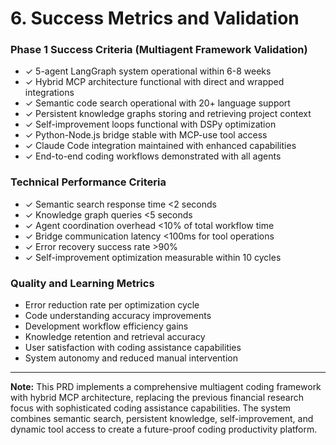 # 6. Success Metrics and Validation

### Phase 1 Success Criteria (Multiagent Framework Validation)
- ✓ 5-agent LangGraph system operational within 6-8 weeks
- ✓ Hybrid MCP architecture functional with direct and wrapped integrations
- ✓ Semantic code search operational with 20+ language support
- ✓ Persistent knowledge graphs storing and retrieving project context
- ✓ Self-improvement loops functional with DSPy optimization
- ✓ Python-Node.js bridge stable with MCP-use tool access
- ✓ Claude Code integration maintained with enhanced capabilities
- ✓ End-to-end coding workflows demonstrated with all agents

### Technical Performance Criteria
- ✓ Semantic search response time <2 seconds
- ✓ Knowledge graph queries <5 seconds
- ✓ Agent coordination overhead <10% of total workflow time
- ✓ Bridge communication latency <100ms for tool operations
- ✓ Error recovery success rate >90%
- ✓ Self-improvement optimization measurable within 10 cycles

### Quality and Learning Metrics
- Error reduction rate per optimization cycle
- Code understanding accuracy improvements
- Development workflow efficiency gains
- Knowledge retention and retrieval accuracy
- User satisfaction with coding assistance capabilities
- System autonomy and reduced manual intervention

---

**Note:** This PRD implements a comprehensive multiagent coding framework with hybrid MCP architecture, replacing the previous financial research focus with sophisticated coding assistance capabilities. The system combines semantic search, persistent knowledge, self-improvement, and dynamic tool access to create a future-proof coding productivity platform.